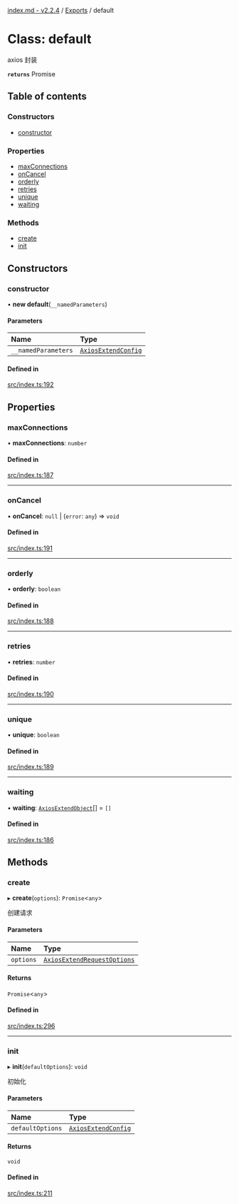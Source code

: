 [index.md - v2.2.4](../README.md) / [Exports](../modules.md) / default

# Class: default

axios 封装

**`returns`** Promise

## Table of contents

### Constructors

-   [constructor](default.md#constructor)

### Properties

-   [maxConnections](default.md#maxconnections)
-   [onCancel](default.md#oncancel)
-   [orderly](default.md#orderly)
-   [retries](default.md#retries)
-   [unique](default.md#unique)
-   [waiting](default.md#waiting)

### Methods

-   [create](default.md#create)
-   [init](default.md#init)

## Constructors

### constructor

• **new default**(`__namedParameters`)

#### Parameters

| Name                | Type                                                      |
| :------------------ | :-------------------------------------------------------- |
| `__namedParameters` | [`AxiosExtendConfig`](../interfaces/AxiosExtendConfig.md) |

#### Defined in

[src/index.ts:192](https://github.com/saqqdy/axios-ex/blob/e5622c7/src/index.ts#L192)

## Properties

### maxConnections

• **maxConnections**: `number`

#### Defined in

[src/index.ts:187](https://github.com/saqqdy/axios-ex/blob/e5622c7/src/index.ts#L187)

---

### onCancel

• **onCancel**: `null` \| (`error`: `any`) => `void`

#### Defined in

[src/index.ts:191](https://github.com/saqqdy/axios-ex/blob/e5622c7/src/index.ts#L191)

---

### orderly

• **orderly**: `boolean`

#### Defined in

[src/index.ts:188](https://github.com/saqqdy/axios-ex/blob/e5622c7/src/index.ts#L188)

---

### retries

• **retries**: `number`

#### Defined in

[src/index.ts:190](https://github.com/saqqdy/axios-ex/blob/e5622c7/src/index.ts#L190)

---

### unique

• **unique**: `boolean`

#### Defined in

[src/index.ts:189](https://github.com/saqqdy/axios-ex/blob/e5622c7/src/index.ts#L189)

---

### waiting

• **waiting**: [`AxiosExtendObject`](../interfaces/AxiosExtendObject.md)[] = `[]`

#### Defined in

[src/index.ts:186](https://github.com/saqqdy/axios-ex/blob/e5622c7/src/index.ts#L186)

## Methods

### create

▸ **create**(`options`): `Promise`<`any`\>

创建请求

#### Parameters

| Name      | Type                                                                      |
| :-------- | :------------------------------------------------------------------------ |
| `options` | [`AxiosExtendRequestOptions`](../interfaces/AxiosExtendRequestOptions.md) |

#### Returns

`Promise`<`any`\>

#### Defined in

[src/index.ts:296](https://github.com/saqqdy/axios-ex/blob/e5622c7/src/index.ts#L296)

---

### init

▸ **init**(`defaultOptions`): `void`

初始化

#### Parameters

| Name             | Type                                                      |
| :--------------- | :-------------------------------------------------------- |
| `defaultOptions` | [`AxiosExtendConfig`](../interfaces/AxiosExtendConfig.md) |

#### Returns

`void`

#### Defined in

[src/index.ts:211](https://github.com/saqqdy/axios-ex/blob/e5622c7/src/index.ts#L211)
